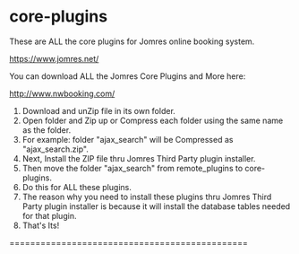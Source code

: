 # core-plugins

These are ALL the core plugins for Jomres online booking system.

https://www.jomres.net/

You can download ALL the Jomres Core Plugins and More here:

http://www.nwbooking.com/



1. Download and unZip file in its own folder.
2. Open folder and Zip up or Compress each folder using the same name as the folder.
3. For example: folder "ajax_search" will be Compressed as "ajax_search.zip".
4. Next, Install the ZIP file thru Jomres Third Party plugin installer.
5. Then move the folder "ajax_search" from remote_plugins to core-plugins.
6. Do this for ALL these plugins.
7. The reason why you need to install these plugins thru Jomres Third Party plugin installer is because it will install the database tables needed for that plugin.
8. That's Its!

==============================================
